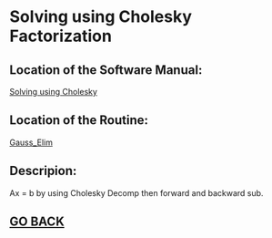 # Solving using Cholesky Factorization

## Location of the Software Manual:
  
  [Solving using Cholesky](https://github.com/Alekoll/Math4610/blob/master/SolutionManual/CholeskySolver.md)
  
## Location of the Routine:
  
  [Gauss_Elim](https://github.com/Alekoll/Math4610/blob/master/routines/Gauss_Elim.py)
  
## Descripion: 

  Ax = b by using Cholesky Decomp then forward and backward sub.
  
  
## [GO BACK](https://github.com/Alekoll/Math4610/tree/master/Homework/Task_Set_4)
